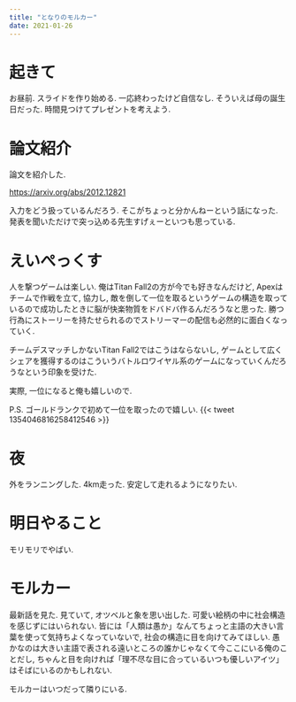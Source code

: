 ```yaml
---
title: "となりのモルカー"
date: 2021-01-26
---
```


# 起きて
お昼前. スライドを作り始める. 一応終わったけど自信なし. そういえば母の誕生日だった. 時間見つけてプレゼントを考えよう.

# 論文紹介
論文を紹介した.

https://arxiv.org/abs/2012.12821

入力をどう扱っているんだろう. そこがちょっと分かんねーという話になった. 発表を聞いただけで突っ込める先生すげぇーといつも思っている.

# えいぺっくす
人を撃つゲームは楽しい. 俺はTitan Fall2の方が今でも好きなんだけど, Apexはチームで作戦を立て, 協力し, 敵を倒して一位を取るというゲームの構造を取っているので成功したときに脳が快楽物質をドバドバ作るんだろうなと思った. 勝つ行為にストーリーを持たせられるのでストリーマーの配信も必然的に面白くなっていく.

チームデスマッチしかないTitan Fall2ではこうはならないし, ゲームとして広くシェアを獲得するのはこういうバトルロワイヤル系のゲームになっていくんだろうなという印象を受けた.

実際, 一位になると俺も嬉しいので.

P.S. ゴールドランクで初めて一位を取ったので嬉しい.
{{< tweet 1354046816258412546 >}}
# 夜
外をランニングした. 4km走った. 安定して走れるようになりたい.

# 明日やること
モリモリでやばい.

# モルカー
最新話を見た. 見ていて, オツベルと象を思い出した. 可愛い絵柄の中に社会構造を感じずにはいられない. 皆には「人類は愚か」なんてちょっと主語の大きい言葉を使って気持ちよくなっていないで, 社会の構造に目を向けてみてほしい. 愚かなのは大きい主語で表される遠いところの誰かじゃなくて今ここにいる俺のことだし, ちゃんと目を向ければ「理不尽な目に合っているいつも優しいアイツ」はそばにいるのかもしれない.

モルカーはいつだって隣りにいる.
